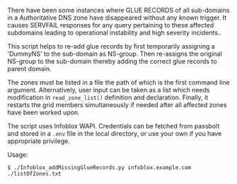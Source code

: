 There have been some instances where GLUE RECORDS of all sub-domains in a Authoritative DNS zone have disappeared without any known trigger. It causes SERVFAIL responses for any query pertaining to these affected subdomains leading to operational instability and high severity incidents.. 

This script helps to re-add glue records by first temporarily assigning a 'DummyNS' to the sub-domain as NS-group. Then re-assigns the original NS-group to the sub-domain thereby adding the correct glue records to parent domain.

The zones must be listed in a file the path of which is the first command line argument. Alternatively, user input can be taken as a list which needs modification in `read_zone_list()` definition and declaration.
Finally, it restarts the grid members simultaneously if needed after all affected zones have been worked upon.

The script uses Infoblox WAPI. Credentials can be fetched from passbolt and stored in a `.env` file in the local directory, or use your own if you have appropriate privilege.


Usage:
```
$ ./Infoblox_addMissingGlueRecords.py infoblox.example.com ./listOfZones.txt
```
